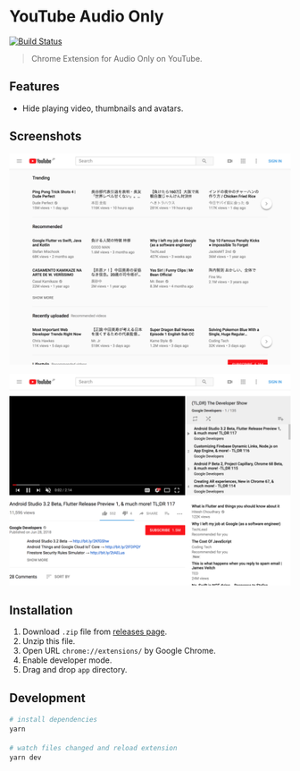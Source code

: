 # YouTube Audio Only
[![Build Status](https://travis-ci.org/fiahfy/youtube-audio-only.svg?branch=master)](https://travis-ci.org/fiahfy/youtube-audio-only)

> Chrome Extension for Audio Only on YouTube.


## Features
* Hide playing video, thumbnails and avatars.


## Screenshots
![screenshot](./build/screenshots/screenshot1.png?raw=true)

![screenshot](./build/screenshots/screenshot2.png?raw=true)


## Installation
1. Download `.zip` file from [releases page](https://github.com/fiahfy/youtube-audio-only/releases).
2. Unzip this file.
3. Open URL `chrome://extensions/` by Google Chrome.
4. Enable developer mode.
5. Drag and drop `app` directory.


## Development
``` bash
# install dependencies
yarn

# watch files changed and reload extension
yarn dev
```

